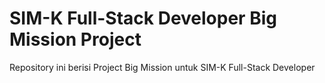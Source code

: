 # SIM-K Full-Stack Developer Big Mission Project

Repository ini berisi Project Big Mission untuk SIM-K Full-Stack Developer